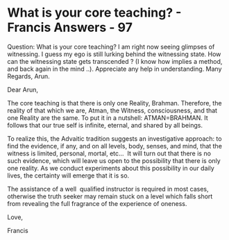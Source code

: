 # What is your core teaching? - Francis Answers - 97

Question: What is your core teaching? I am right now seeing glimpses of witnessing. I guess my ego is still lurking behind the witnessing state. How can the witnessing state gets transcended ? (I know how implies a method, and back again in the mind ..). Appreciate any help in understanding. Many Regards, Arun.

Dear Arun,

The core teaching is that there is only one Reality, Brahman. Therefore, the reality of that which we are, Atman, the Witness, consciousness, and that one Reality are the same. To put it in a nutshell: ATMAN=BRAHMAN. It follows that our true self is infinite, eternal, and shared by all beings.

To realize this, the Advaitic tradition suggests an investigative approach: to find the evidence, if any, and on all levels, body, senses, and mind, that the witness is limited, personal, mortal, etc...  It will turn out that there is no such evidence, which will leave us open to the possibility that there is only one reality. As we conduct experiments about this possibility in our daily lives, the certainty will emerge that it is so.

The assistance of a well  qualified instructor is required in most cases, otherwise the truth seeker may remain stuck on a level which falls short from revealing the full fragrance of the experience of oneness.

Love,

Francis

